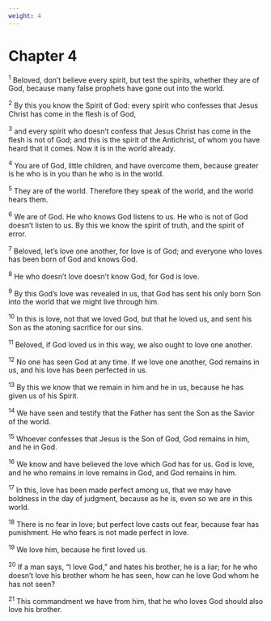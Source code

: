 ```yaml
---
weight: 4
---
```


# Chapter 4

<sup>1</sup> Beloved, don’t believe every spirit, but test the spirits, whether they are of God, because many false prophets have gone out into the world. 

<sup>2</sup> By this you know the Spirit of God: every spirit who confesses that Jesus Christ has come in the flesh is of God, 

<sup>3</sup> and every spirit who doesn’t confess that Jesus Christ has come in the flesh is not of God; and this is the spirit of the Antichrist, of whom you have heard that it comes. Now it is in the world already. 

<sup>4</sup> You are of God, little children, and have overcome them, because greater is he who is in you than he who is in the world. 

<sup>5</sup> They are of the world. Therefore they speak of the world, and the world hears them. 

<sup>6</sup> We are of God. He who knows God listens to us. He who is not of God doesn’t listen to us. By this we know the spirit of truth, and the spirit of error. 

<sup>7</sup> Beloved, let’s love one another, for love is of God; and everyone who loves has been born of God and knows God. 

<sup>8</sup> He who doesn’t love doesn’t know God, for God is love. 

<sup>9</sup> By this God’s love was revealed in us, that God has sent his only born Son into the world that we might live through him. 

<sup>10</sup> In this is love, not that we loved God, but that he loved us, and sent his Son as the atoning sacrifice for our sins. 

<sup>11</sup> Beloved, if God loved us in this way, we also ought to love one another. 

<sup>12</sup> No one has seen God at any time. If we love one another, God remains in us, and his love has been perfected in us. 

<sup>13</sup> By this we know that we remain in him and he in us, because he has given us of his Spirit. 

<sup>14</sup> We have seen and testify that the Father has sent the Son as the Savior of the world. 

<sup>15</sup> Whoever confesses that Jesus is the Son of God, God remains in him, and he in God. 

<sup>16</sup> We know and have believed the love which God has for us. God is love, and he who remains in love remains in God, and God remains in him. 

<sup>17</sup> In this, love has been made perfect among us, that we may have boldness in the day of judgment, because as he is, even so we are in this world. 

<sup>18</sup> There is no fear in love; but perfect love casts out fear, because fear has punishment. He who fears is not made perfect in love. 

<sup>19</sup> We love him, because he first loved us. 

<sup>20</sup> If a man says, “I love God,” and hates his brother, he is a liar; for he who doesn’t love his brother whom he has seen, how can he love God whom he has not seen? 

<sup>21</sup> This commandment we have from him, that he who loves God should also love his brother. 



